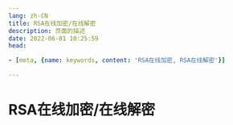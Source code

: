 ```yaml
---
lang: zh-CN   
title: RSA在线加密/在线解密
description: 页面的描述  
date: 2022-06-01 10:25:59  
head:

- [meta, {name: keywords, content: 'RSA在线加密, RSA在线解密'}]

---
```


# RSA在线加密/在线解密




<script>

</script>



<AdsbyGoogle slot="7889564278" layout="in-article"/>

<Comment></Comment>
